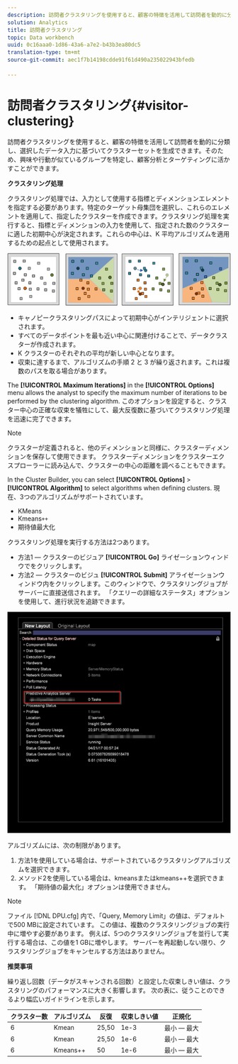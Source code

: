 ```yaml
---
description: 訪問者クラスタリングを使用すると、顧客の特徴を活用して訪問者を動的に分類し、選択したデータ入力に基づいてクラスターセットを生成できます。そのため、興味や行動が似ているグループを特定し、顧客分析とターゲティングに活かすことができます。
solution: Analytics
title: 訪問者クラスタリング
topic: Data workbench
uuid: 0c16aaa0-1d86-43a6-a7e2-b43b3ea80dc5
translation-type: tm+mt
source-git-commit: aec1f7b14198cdde91f61d490a235022943bfedb

---
```



# 訪問者クラスタリング{#visitor-clustering}

訪問者クラスタリングを使用すると、顧客の特徴を活用して訪問者を動的に分類し、選択したデータ入力に基づいてクラスターセットを生成できます。そのため、興味や行動が似ているグループを特定し、顧客分析とターゲティングに活かすことができます。

**クラスタリング処理**

クラスタリング処理では、入力として使用する指標とディメンションエレメントを指定する必要があります。特定のターゲット母集団を選択し、これらのエレメントを適用して、指定したクラスターを作成できます。クラスタリング処理を実行すると、指標とディメンションの入力を使用して、指定された数のクラスターに適した初期中心が決定されます。これらの中心は、K 平均アルゴリズムを適用するための起点として使用されます。

![](assets/K_algorithm.png)

* キャノピークラスタリングパスによって初期中心がインテリジェントに選択されます。
* すべてのデータポイントを最も近い中心に関連付けることで、データクラスターが作成されます。
* K クラスターのそれぞれの平均が新しい中心となります。
* 収束に達するまで、アルゴリズムの手順 2 と 3 が繰り返されます。これは複数のパスを取る場合があります。

The **[!UICONTROL Maximum Iterations]** in the **[!UICONTROL Options]** menu allows the analyst to specify the maximum number of iterations to be performed by the clustering algorithm. このオプションを設定すると、クラスター中心の正確な収束を犠牲にして、最大反復数に基づいてクラスタリング処理を迅速に完了できます。

>[!NOTE]
>
>クラスターが定義されると、他のディメンションと同様に、クラスターディメンションを保存して使用できます。 クラスターディメンションをクラスターエクスプローラーに読み込んで、クラスターの中心の距離を調べることもできます。

In the Cluster Builder, you can select **[!UICONTROL Options]** > **[!UICONTROL Algorithm]** to select algorithms when defining clusters. 現在、3つのアルゴリズムがサポートされています。

* KMeans
* Kmeans`++`
* 期待値最大化

クラスタリング処理を実行する方法は2つあります。

* 方法1 — クラスターのビジュア **[!UICONTROL Go]** ライゼーションウィンドウでをクリックします。
* 方法2 — クラスターのビジュ **[!UICONTROL Submit]** アライゼーションウィンドウ内をクリックします。このウィンドウで、クラスタリングジョブがサーバーに直接送信されます。 「クエリーの詳細なステータス」オプションを使用して、進行状況を追跡できます。

![](assets/dwb_visitorclustering.png)

アルゴリズムには、次の制限があります。

1. 方法1を使用している場合は、サポートされているクラスタリングアルゴリズムを選択できます。
1. メソッド2を使用している場合は、kmeansまたはkmeans++を選択できます。 「期待値の最大化」オプションは使用できません。

>[!NOTE]
>
>ファイル [!DNL DPU.cfg] 内で、「Query, Memory Limit」の値は、デフォルトで500 MBに設定されています。 この値は、複数のクラスタリングジョブの実行中に増やす必要があります。 例えば、5つのクラスタリングジョブを並行して実行する場合は、この値を1 GBに増やします。 サーバーを再起動しない限り、クラスタリングジョブをキャンセルする方法はありません。

**推奨事項**

繰り返し回数（データがスキャンされる回数）と設定した収束しきい値は、クラスタリングのパフォーマンスに大きく影響します。 次の表に、従うことのできるより幅広いガイドラインを示します。

| クラスター数 | アルゴリズム | 反復 | 収束しきい値 | 正規化 |
|---|---|---|---|---|
| 6 | Kmean | 25,50 | 1e-3 | 最小 — 最大 |
| 6 | Kmean | 25,50 | 1e-6 | 最小 — 最大 |
| 6 | Kmeans++ | 50 | 1e-6 | 最小 — 最大 |
